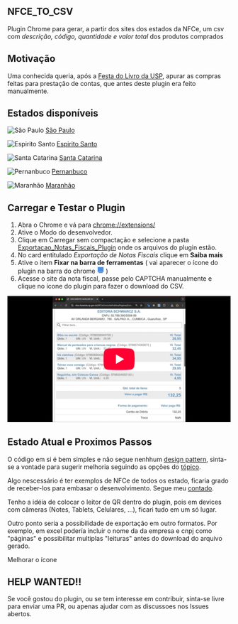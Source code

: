 ## NFCE_TO_CSV

Plugin Chrome para gerar, a partir dos sites dos estados da NFCe, um csv com _descrição, código, quantidade e valor total_ dos produtos comprados

## Motivação

Uma conhecida queria, após a [Festa do Livro da USP](https://festadolivro.edusp.com.br/), apurar as compras feitas para prestação de contas, que antes deste plugin era feito manualmente.

## Estados disponíveis

![São Paulo](https://upload.wikimedia.org/wikipedia/commons/thumb/2/2b/Bandeira_do_estado_de_S%C3%A3o_Paulo.svg/20px-Bandeira_do_estado_de_S%C3%A3o_Paulo.svg.png) [São Paulo](exemplos/sp1.jpeg)

![Espirito Santo](https://upload.wikimedia.org/wikipedia/commons/thumb/4/43/Bandeira_do_Esp%C3%ADrito_Santo.svg/20px-Bandeira_do_Esp%C3%ADrito_Santo.svg.png) [Espirito Santo](exemplos/es1.jpg)

![Santa Catarina](https://upload.wikimedia.org/wikipedia/commons/thumb/1/1a/Bandeira_de_Santa_Catarina.svg/20px-Bandeira_de_Santa_Catarina.svg.png) [Santa Catarina](exemplos/sc1.jpg)

![Pernanbuco](https://upload.wikimedia.org/wikipedia/commons/thumb/5/59/Bandeira_de_Pernambuco.svg/20px-Bandeira_de_Pernambuco.svg.png) [Pernanbuco](exemplos/pe1.webp)

![Maranhão](https://upload.wikimedia.org/wikipedia/commons/thumb/4/45/Bandeira_do_Maranh%C3%A3o.svg/20px-Bandeira_do_Maranh%C3%A3o.svg.png) [Maranhão](exemplos/ma1.webp)

## Carregar e Testar o Plugin

1. Abra o Chrome e vá para [chrome://extensions/](chrome://extensions/)
2. Ative o Modo do desenvolvedor.
3. Clique em Carregar sem compactação e selecione a pasta [Exportacao_Notas_Fiscais_Plugin](Exportacao_Notas_Fiscais_Plugin/) onde os arquivos do plugin estão.
4. No card entitulado _Exportação de Notas Fiscais_ clique em **Saiba mais**
5. Ative o item **Fixar na barra de ferramentas** ( vai aparecer o ícone do plugin na barra do chrome ![Vai aparecer o ícone do plugin na barra do chrome](Exportacao_Notas_Fiscais_Plugin/icon16.png) )
6. Acesse o site da nota fiscal, passe pelo CAPTCHA manualmente e clique no ícone do plugin para fazer o download do CSV.

[![Watch the video](imagens/thumb.jpg)](https://youtu.be/R1jVU5cFbO8)

## Estado Atual e Proximos Passos

O código em si é bem simples e não segue nenhhum [design pattern](https://refactoring.guru/design-patterns), sinta-se a vontade para sugerir melhoria seguindo as opções do [tópico](#help-wanted).

Algo nescessário é ter exemplos de NFCe de todos os estado, ficaria grado de receber-los para embasar o desenvolvimento. Segue meu [contado](https://github.com/roremeol).

Tenho a idéia de colocar o leitor de QR dentro do plugin, pois em devices com câmeras (Notes, Tablets, Celulares, ...), ficari tudo em um só lugar.

Outro ponto seria a possibilidade de exportação em outro formatos. Por exemplo, em excel podería incluir o nome da da empresa e cnpj como "páginas" e possibilitar multiplas "leituras" antes do download do arquivo gerado.

Melhorar o ícone

## HELP WANTED!!

Se você gostou do plugin, ou se tem interesse em contribuir, sinta-se livre para enviar uma PR, ou apenas ajudar com as discussoes nos Issues abertos.
